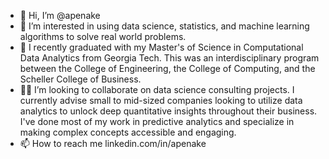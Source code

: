 - 👋 Hi, I’m @apenake
- 👀 I’m interested in using data science, statistics, and machine learning algorithms to solve real world problems.
- 🌱 I recently graduated with my Master's of Science in Computational Data Analytics from Georgia Tech. This was an interdisciplinary program between the College of Engineering, the College of Computing, and the Scheller College of Business.
- :woman_technologist: I’m looking to collaborate on data science consulting projects. I currently advise small to mid-sized companies looking to utilize data analytics to unlock deep quantitative insights throughout their business. I've done most of my work in predictive analytics and specialize in making complex concepts accessible and engaging.
- 📫 How to reach me linkedin.com/in/apenake

<!---
apatl24/apatl24 is a ✨ special ✨ repository because its `README.md` (this file) appears on your GitHub profile.
You can click the Preview link to take a look at your changes.
--->

